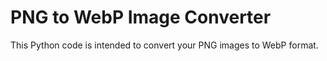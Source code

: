 # PNG to WebP Image Converter
This Python code is intended to convert your PNG images to WebP format.
